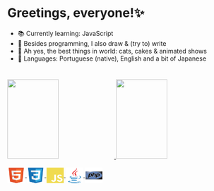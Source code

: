# Greetings, everyone!✨

- 📚 Currently learning: JavaScript
- 🦄 Besides programming, I also draw & (try to) write
- 🍰 Ah yes, the best things in world: cats, cakes & animated shows
- 💬 Languages: Portuguese (native), English and a bit of Japanese
#
<div>
  <a href="https://github.com/marimalu">
  <img height="180em" width="48%" src="https://github-readme-stats.vercel.app/api?username=marimalu&show_icons=true&theme=ocean_dark&include_all_commits=true&count_private=true"/>
  <img height="180em" width="48%" src="https://github-readme-stats.vercel.app/api/top-langs/?username=marimalu&layout=compact&langs_count=7&theme=ocean_dark"/>
</div>

<div style="display: inline_block"><br>
  <img align="center" title="HTML5" alt="HTML5" height="36" width="40" src="https://raw.githubusercontent.com/devicons/devicon/master/icons/html5/html5-original.svg">
   <img align="center" title="CSS3" alt="CSS3" height="36" width="40" src="https://raw.githubusercontent.com/devicons/devicon/master/icons/css3/css3-original.svg">
  <img align="center" title="JavaScript" alt="JavaScript" height="36" width="40" src="https://raw.githubusercontent.com/devicons/devicon/master/icons/javascript/javascript-plain.svg">
  <img align="center" title="Java" alt="Java" height="36" width="40" src="https://raw.githubusercontent.com/devicons/devicon/master/icons/java/java-original.svg">
  <img align="center" title="PHP" alt="PHP" height="36" width="40" src="https://raw.githubusercontent.com/devicons/devicon/master/icons/php/php-original.svg">
</div>
